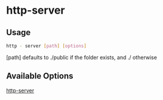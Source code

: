 # http-server

## Usage

```bash
http - server [path] [options]
```

[path] defaults to ./public if the folder exists, and ./ otherwise

## Available Options

[http-server](https://github.com/indexzero/http-server)
